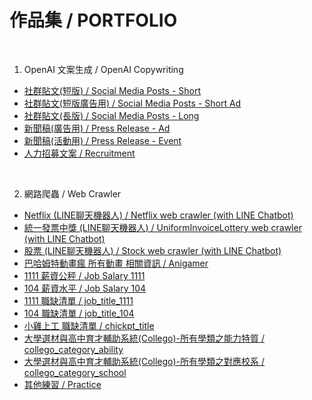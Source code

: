 # 作品集 / PORTFOLIO

<br>

1. OpenAI 文案生成 / OpenAI Copywriting
- [社群貼文(短版) / Social Media Posts - Short](https://github.com/shihweichuang/OpenAI-Copywriting-Streamlit/blob/master/social-media-posts-short.md)
- [社群貼文(短版廣告用) / Social Media Posts - Short Ad](https://github.com/shihweichuang/OpenAI-Copywriting-Streamlit/blob/master/social-media-posts-short-ad.md)
- [社群貼文(長版) / Social Media Posts - Long](https://github.com/shihweichuang/OpenAI-Copywriting-Streamlit/blob/master/social-media-posts-long.md)
- [新聞稿(廣告用) / Press Release - Ad](https://github.com/shihweichuang/OpenAI-Copywriting-Streamlit/blob/master/press-release-ad.md)
- [新聞稿(活動用) / Press Release - Event](https://github.com/shihweichuang/OpenAI-Copywriting-Streamlit/blob/master/press-release-event.md)
- [人力招募文案 / Recruitment](https://github.com/shihweichuang/OpenAI-Copywriting-Streamlit/blob/master/recruit.md)

<br>

2. 網路爬蟲 / Web Crawler
- [Netflix (LINE聊天機器人) / Netflix web crawler (with LINE Chatbot)](https://github.com/shihweichuang/Netflix-Crawler-LINEBot)
- [統一發票中獎 (LINE聊天機器人) / UniformInvoiceLottery web crawler (with LINE Chatbot)](https://github.com/shihweichuang/UniformInvoiceLottery-Crawler-LINEBot)
- [股票 (LINE聊天機器人) / Stock web crawler (with LINE Chatbot)](https://github.com/shihweichuang/Stock_web_crawler_LINEBot)
- [巴哈姆特動畫瘋 所有動畫 相關資訊 / Anigamer](https://github.com/shihweichuang/CRAWLER/blob/master/anigamer.md)
- [1111 薪資公秤 / Job Salary 1111](https://github.com/shihweichuang/CRAWLER/blob/master/job_salary_1111.md)
- [104 薪資水平 / Job Salary 104](https://github.com/shihweichuang/CRAWLER/blob/master/job_salary_104.md)
- [1111 職缺清單 / job_title_1111](https://github.com/shihweichuang/CRAWLER/blob/master/job_title_1111.md)
- [104 職缺清單 / job_title_104](https://github.com/shihweichuang/CRAWLER/blob/master/job_title_104.md)
- [小雞上工 職缺清單 / chickpt_title](https://github.com/shihweichuang/CRAWLER/blob/master/chickpt_title.md)
- [大學選材與高中育才輔助系統(Collego)-所有學類之能力特質 / collego_category_ability](https://github.com/shihweichuang/CRAWLER/blob/master/collego_category_ability.md)
- [大學選材與高中育才輔助系統(Collego)-所有學類之對應校系 / collego_category_school](https://github.com/shihweichuang/CRAWLER/blob/master/collego_category_school.md)
- [其他練習 / Practice](https://github.com/shihweichuang/pyetl-crawler/tree/main/practice)
